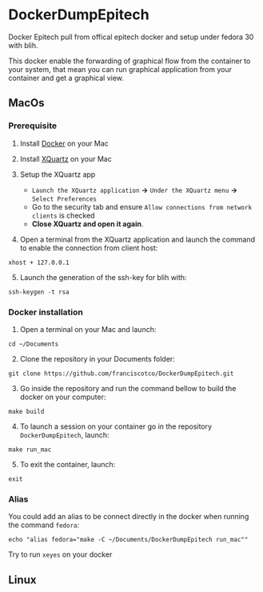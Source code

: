 # DockerDumpEpitech
Docker Epitech pull from offical epitech docker and setup under fedora 30 with blih.

This docker enable the forwarding of graphical flow from the container to your system, that mean you can run graphical application from your container and get a graphical view.

## MacOs

### Prerequisite

1. Install [Docker](https://docs.docker.com/docker-for-mac/install/) on your Mac

2. Install [XQuartz](https://www.xquartz.org/) on your Mac

3. Setup the XQuartz app
    * `Launch the XQuartz application` __&rarr;__ `Under the XQuartz menu` **&rarr;** `Select Preferences`
    * Go to the security tab and ensure `Allow connections from network clients` is checked
    * __Close XQuartz and open it again__.

4. Open a terminal from the XQuartz application and launch the command to enable the connection from client host:
```
xhost + 127.0.0.1
```

5. Launch the generation of the ssh-key for blih with:
```
ssh-keygen -t rsa
```

### Docker installation

1. Open a terminal on your Mac and launch:
```
cd ~/Documents
```

2. Clone the repository in your Documents folder:
```
git clone https://github.com/franciscotco/DockerDumpEpitech.git
```

3. Go inside the repository and run the command bellow to build the docker on your computer:
```
make build
```

4. To launch a session on your container go in the repository `DockerDumpEpitech`, launch:
```
make run_mac
```

5. To exit the container, launch:
```
exit
```

### Alias
You could add an alias to be connect directly in the docker when running the command `fedora`: 
```
echo "alias fedora="make -C ~/Documents/DockerDumpEpitech run_mac""
```

Try to run `xeyes` on your docker

## Linux

